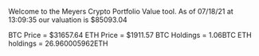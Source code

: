 Welcome to the Meyers Crypto Portfolio Value tool. 
As of 07/18/21 at 13:09:35 our valuation is $85093.04 

BTC Price = $31657.64
 ETH Price = $1911.57
BTC Holdings = 1.06BTC
 ETH holdings = 26.960005962ETH 
